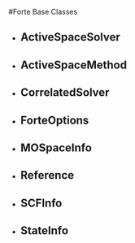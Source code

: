 #Forte Base Classes

- ## ActiveSpaceSolver
- ## ActiveSpaceMethod
- ## CorrelatedSolver
- ## ForteOptions
- ## MOSpaceInfo
- ## Reference
- ## SCFInfo
- ## StateInfo
